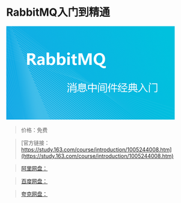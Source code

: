 # RabbitMQ入门到精通

![img](../../../assets/study163/free/c5a256bc-d36f-4ee7-88a8-1cab0788c3d1.png)

> 价格：免费

> [官方链接：https://study.163.com/course/introduction/1005244008.htm](https://study.163.com/course/introduction/1005244008.htm)

> [阿里网盘：]()

> [百度网盘：]()

> [夸克网盘：]()
